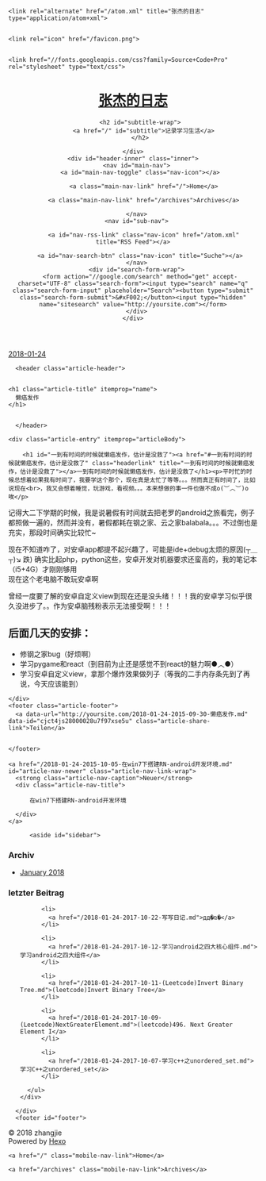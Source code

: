 <!DOCTYPE html>
<html>
<head>
  <meta charset="utf-8">
  

  
  <title>懒癌发作 | 张杰的日志</title>
  <meta name="viewport" content="width=device-width, initial-scale=1, maximum-scale=1">
  <meta name="description" content="一到有时间的时候就懒癌发作，估计是没救了平时忙的时候总想着如果我有时间了，我要学这个那个，现在真是太忙了等等。。。然而真正有时间了，比如说现在，我又会想着睡觉，玩游戏，看视频。。。本来想做的事一件也做不成o(︶︿︶)o 唉 记得大二下学期的时候，我是说暑假有时间就去把老罗的android之旅看完，例子都照做一遍的，然而并没有，暑假都耗在钢之家、云之家balabala。。。不过倒也是充实，那段时间确">
<meta property="og:type" content="article">
<meta property="og:title" content="懒癌发作">
<meta property="og:url" content="http://yoursite.com/2018-01-24-2015-09-30-懒癌发作.md">
<meta property="og:site_name" content="张杰的日志">
<meta property="og:description" content="一到有时间的时候就懒癌发作，估计是没救了平时忙的时候总想着如果我有时间了，我要学这个那个，现在真是太忙了等等。。。然而真正有时间了，比如说现在，我又会想着睡觉，玩游戏，看视频。。。本来想做的事一件也做不成o(︶︿︶)o 唉 记得大二下学期的时候，我是说暑假有时间就去把老罗的android之旅看完，例子都照做一遍的，然而并没有，暑假都耗在钢之家、云之家balabala。。。不过倒也是充实，那段时间确">
<meta property="og:locale" content="zh-Hans">
<meta property="og:updated_time" content="2016-02-24T09:57:56.000Z">
<meta name="twitter:card" content="summary">
<meta name="twitter:title" content="懒癌发作">
<meta name="twitter:description" content="一到有时间的时候就懒癌发作，估计是没救了平时忙的时候总想着如果我有时间了，我要学这个那个，现在真是太忙了等等。。。然而真正有时间了，比如说现在，我又会想着睡觉，玩游戏，看视频。。。本来想做的事一件也做不成o(︶︿︶)o 唉 记得大二下学期的时候，我是说暑假有时间就去把老罗的android之旅看完，例子都照做一遍的，然而并没有，暑假都耗在钢之家、云之家balabala。。。不过倒也是充实，那段时间确">
  
    <link rel="alternate" href="/atom.xml" title="张杰的日志" type="application/atom+xml">
  
  
    <link rel="icon" href="/favicon.png">
  
  
    <link href="//fonts.googleapis.com/css?family=Source+Code+Pro" rel="stylesheet" type="text/css">
  
  <link rel="stylesheet" href="/css/style.css">
</head>

<body>
  <div id="container">
    <div id="wrap">
      <header id="header">
  <div id="banner"></div>
  <div id="header-outer" class="outer">
    <div id="header-title" class="inner">
      <h1 id="logo-wrap">
        <a href="/" id="logo">张杰的日志</a>
      </h1>
      
        <h2 id="subtitle-wrap">
          <a href="/" id="subtitle">记录学习生活</a>
        </h2>
      
    </div>
    <div id="header-inner" class="inner">
      <nav id="main-nav">
        <a id="main-nav-toggle" class="nav-icon"></a>
        
          <a class="main-nav-link" href="/">Home</a>
        
          <a class="main-nav-link" href="/archives">Archives</a>
        
      </nav>
      <nav id="sub-nav">
        
          <a id="nav-rss-link" class="nav-icon" href="/atom.xml" title="RSS Feed"></a>
        
        <a id="nav-search-btn" class="nav-icon" title="Suche"></a>
      </nav>
      <div id="search-form-wrap">
        <form action="//google.com/search" method="get" accept-charset="UTF-8" class="search-form"><input type="search" name="q" class="search-form-input" placeholder="Search"><button type="submit" class="search-form-submit">&#xF002;</button><input type="hidden" name="sitesearch" value="http://yoursite.com"></form>
      </div>
    </div>
  </div>
</header>
      <div class="outer">
        <section id="main"><article id="content-2015-09-30-懒癌发作" class="article article-type-content" itemscope itemprop="blogPost">
  <div class="article-meta">
    <a href="/2018-01-24-2015-09-30-懒癌发作.md" class="article-date">
  <time datetime="2018-01-24T13:16:48.136Z" itemprop="datePublished">2018-01-24</time>
</a>
    
  </div>
  <div class="article-inner">
    
    
      <header class="article-header">
        
  
    <h1 class="article-title" itemprop="name">
      懒癌发作
    </h1>
  

      </header>
    
    <div class="article-entry" itemprop="articleBody">
      
        <h1 id="一到有时间的时候就懒癌发作，估计是没救了"><a href="#一到有时间的时候就懒癌发作，估计是没救了" class="headerlink" title="一到有时间的时候就懒癌发作，估计是没救了"></a>一到有时间的时候就懒癌发作，估计是没救了</h1><p>平时忙的时候总想着如果我有时间了，我要学这个那个，现在真是太忙了等等。。。然而真正有时间了，比如说现在<br>，我又会想着睡觉，玩游戏，看视频。。。本来想做的事一件也做不成o(︶︿︶)o 唉</p>
<p>记得大二下学期的时候，我是说暑假有时间就去把老罗的android之旅看完，例子都照做一遍的，然而并没有，暑假都耗在钢之家、云之家balabala。。。不过倒也是充实，那段时间确实比较忙~</p>
<p>现在不知道咋了，对安卓app都提不起兴趣了，可能是ide+debug太烦的原因(┬＿┬)↘ 跌) 确实比起php，python这些，安卓开发对机器要求还蛮高的，我的笔记本（i5+4G）才刚刚够用<br>现在这个老电脑不敢玩安卓啊</p>
<p>曾经一度要了解的安卓自定义view到现在还是没头绪！！！我的安卓学习似乎很久没进步了。。作为安卓脑残粉表示无法接受啊！！！</p>
<h2 id="后面几天的安排："><a href="#后面几天的安排：" class="headerlink" title="后面几天的安排："></a>后面几天的安排：</h2><ul>
<li>修钢之家bug（好烦啊）</li>
<li>学习pygame和react（到目前为止还是感觉不到react的魅力啊●︿●）</li>
<li>学习安卓自定义view，拿那个爆炸效果做列子（等我的二手内存条先到了再说，今天应该能到）</li>
</ul>

      
    </div>
    <footer class="article-footer">
      <a data-url="http://yoursite.com/2018-01-24-2015-09-30-懒癌发作.md" data-id="cjct4js28000028u7f97xse5u" class="article-share-link">Teilen</a>
      
      
    </footer>
  </div>
  
    
<nav id="article-nav">
  
    <a href="/2018-01-24-2015-10-05-在win7下搭建RN-android开发环境.md" id="article-nav-newer" class="article-nav-link-wrap">
      <strong class="article-nav-caption">Neuer</strong>
      <div class="article-nav-title">
        
          在win7下搭建RN-android开发环境
        
      </div>
    </a>
  
  
</nav>

  
</article>

</section>
        
          <aside id="sidebar">
  
    

  
    

  
    
  
    
  <div class="widget-wrap">
    <h3 class="widget-title">Archiv</h3>
    <div class="widget">
      <ul class="archive-list"><li class="archive-list-item"><a class="archive-list-link" href="/archives/2018/01/">January 2018</a></li></ul>
    </div>
  </div>


  
    
  <div class="widget-wrap">
    <h3 class="widget-title">letzter Beitrag</h3>
    <div class="widget">
      <ul>
        
          <li>
            <a href="/2018-01-24-2017-10-22-写写日记.md">дд�ռ�</a>
          </li>
        
          <li>
            <a href="/2018-01-24-2017-10-12-学习android之四大核心组件.md">学习android之四大组件</a>
          </li>
        
          <li>
            <a href="/2018-01-24-2017-10-11-(Leetcode)Invert Binary Tree.md">(leetcode)Invert Binary Tree</a>
          </li>
        
          <li>
            <a href="/2018-01-24-2017-10-09-(Leetcode)NextGreaterElement.md">(leetcode)496. Next Greater Element I</a>
          </li>
        
          <li>
            <a href="/2018-01-24-2017-10-07-学习c++之unordered_set.md">学习C++之unordered_set</a>
          </li>
        
      </ul>
    </div>
  </div>

  
</aside>
        
      </div>
      <footer id="footer">
  
  <div class="outer">
    <div id="footer-info" class="inner">
      &copy; 2018 zhangjie<br>
      Powered by <a href="http://hexo.io/" target="_blank">Hexo</a>
    </div>
  </div>
</footer>
    </div>
    <nav id="mobile-nav">
  
    <a href="/" class="mobile-nav-link">Home</a>
  
    <a href="/archives" class="mobile-nav-link">Archives</a>
  
</nav>
    

<script src="//ajax.googleapis.com/ajax/libs/jquery/2.0.3/jquery.min.js"></script>


  <link rel="stylesheet" href="/fancybox/jquery.fancybox.css">
  <script src="/fancybox/jquery.fancybox.pack.js"></script>


<script src="/js/script.js"></script>



  </div>
</body>
</html>